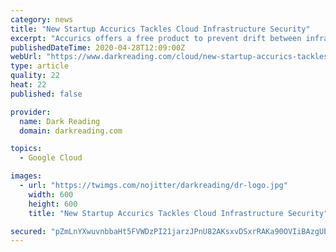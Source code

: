 ```yaml
---
category: news
title: "New Startup Accurics Tackles Cloud Infrastructure Security"
excerpt: "Accurics offers a free product to prevent drift between infrastructure defined through code and infrastructure running in the cloud."
publishedDateTime: 2020-04-28T12:09:00Z
webUrl: "https://www.darkreading.com/cloud/new-startup-accurics-tackles-cloud-infrastructure-security/d/d-id/1337672"
type: article
quality: 22
heat: 22
published: false

provider:
  name: Dark Reading
  domain: darkreading.com

topics:
  - Google Cloud

images:
  - url: "https://twimgs.com/nojitter/darkreading/dr-logo.jpg"
    width: 600
    height: 600
    title: "New Startup Accurics Tackles Cloud Infrastructure Security"

secured: "pZmLnYXwuvnbbaHt5FVWDzPI21jarzJPnU82AKsxvDSxrRAKa90OVIiBAzgUbmf/xtfJU1K9VihDVq3k+A0llxKT9GGCRd6YXuICmtQ5EfY1angNvjlV5WWhDbeWaztAbsf56PM8wzNO/Ye4HtNS/DT/sfUWMoDuRfdx1vHzNhYvYvc7qJ6LGKvaYAyIWBOQf0OZWlGPBSoyc60SXBABa62vVl5GkVAV9Z9lbCfJJS5kWOE7vcc9qEcR0CfokqjFmb5H07GH01GXC7oiejdhDmYzsvMJ6+VFPMRYzyhkDoMdc+koE69I4SemxOvyPNq0;L2L2XFFPKfuTHe2RfNVMlQ=="
---
```


